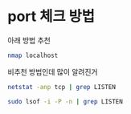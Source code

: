 # port 체크 방법

아래 방법 추천
``` bash
nmap localhost
```

비추천 방법인데 많이 알려진거

``` bash 
netstat -anp tcp | grep LISTEN
```

``` bash
sudo lsof -i -P -n | grep LISTEN
```